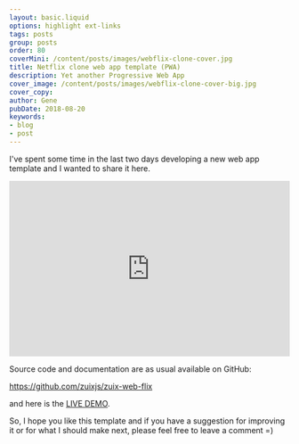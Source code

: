 ```yaml
---
layout: basic.liquid
options: highlight ext-links
tags: posts
group: posts
order: 80
coverMini: /content/posts/images/webflix-clone-cover.jpg
title: Netflix clone web app template (PWA)
description: Yet another Progressive Web App
cover_image: /content/posts/images/webflix-clone-cover-big.jpg
cover_copy:
author: Gene
pubDate: 2018-08-20
keywords:
- blog
- post
---
```


I've spent some time in the last two days developing a new web app template and I wanted to share it here.


<iframe width="100%" height="315" src="https://www.youtube.com/embed/Y6FhQNHlpco" title="YouTube video player" frameborder="0" allow="accelerometer; autoplay; clipboard-write; encrypted-media; gyroscope; picture-in-picture" allowfullscreen></iframe>


Source code and documentation are as usual available on GitHub:


https://github.com/zuixjs/zuix-web-flix


and here is the [LIVE DEMO](https://zuixjs.github.io/zuix-web-flix/).

So, I hope you like this template and if you have a suggestion for improving it or for what I should make next, please
feel free to leave a comment =)
